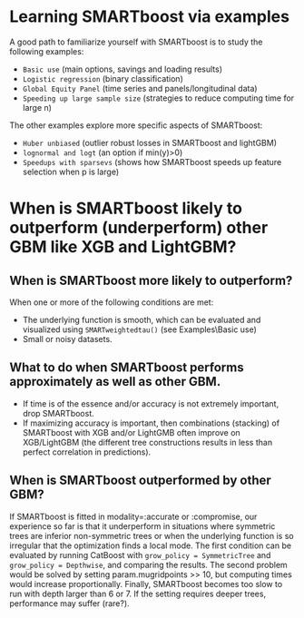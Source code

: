 # Learning SMARTboost via examples

A good path to familiarize yourself with SMARTboost is to study the following examples:

  * `Basic use` (main options, savings and loading results)
  * `Logistic regression` (binary classification)
  * `Global Equity Panel` (time series and panels/longitudinal data)
  * `Speeding up large sample size` (strategies to reduce computing time for large n)

The other examples explore more specific aspects of SMARTboost: 

  * `Huber unbiased` (outlier robust losses in SMARTboost and lightGBM)
  * `lognormal and logt` (an option if min(y)>0)
  * `Speedups with sparsevs` (shows how SMARTboost speeds up feature selection when p is large)

# When is SMARTboost likely to outperform (underperform) other GBM like XGB and LightGBM?

## When is SMARTboost more likely to outperform? 

When one or more of the following conditions are met:

  * The underlying function is smooth, which can be evaluated and visualized using `SMARTweightedtau()` (see Examples\Basic use)
  * Small or noisy datasets.

## What to do when SMARTboost performs approximately as well as other GBM.

  * If time is of the essence and/or accuracy is not extremely important, drop SMARTboost.
  * If maximizing accuracy is important, then combinations (stacking) of SMARTboost with XGB and/or LightGMB often improve on XGB/LightGBM (the different tree constructions results in less than perfect correlation in predictions).

## When is SMARTboost outperformed by other GBM?

If SMARTboost is fitted in modality=:accurate or :compromise, our experience so far is that it underperform in situations where symmetric trees are inferior non-symmetric trees or when the underlying function is so irregular that the optimization finds a local mode. The first condition can be evaluated by running CatBoost with `grow_policy = SymmetricTree` and `grow_policy = Depthwise`, and comparing the results. The second problem would be solved by setting param.mugridpoints >> 10, but computing times would increase proportionally. Finally, SMARTboost becomes too slow to run with depth larger than 6 or 7. If the setting requires deeper trees, performance may suffer (rare?).  


